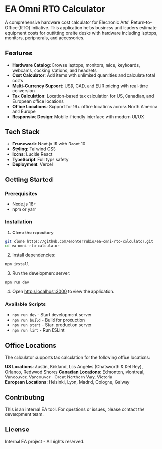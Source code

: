# EA Omni RTO Calculator

A comprehensive hardware cost calculator for Electronic Arts' Return-to-Office (RTO) initiative. This application helps business unit leaders estimate equipment costs for outfitting onsite desks with hardware including laptops, monitors, peripherals, and accessories.

## Features

- **Hardware Catalog**: Browse laptops, monitors, mice, keyboards, webcams, docking stations, and headsets
- **Cost Calculator**: Add items with unlimited quantities and calculate total costs
- **Multi-Currency Support**: USD, CAD, and EUR pricing with real-time conversion
- **Tax Calculation**: Location-based tax calculation for US, Canadian, and European office locations
- **Office Locations**: Support for 16+ office locations across North America and Europe
- **Responsive Design**: Mobile-friendly interface with modern UI/UX

## Tech Stack

- **Framework**: Next.js 15 with React 19
- **Styling**: Tailwind CSS
- **Icons**: Lucide React
- **TypeScript**: Full type safety
- **Deployment**: Vercel

## Getting Started

### Prerequisites

- Node.js 18+ 
- npm or yarn

### Installation

1. Clone the repository:
```bash
git clone https://github.com/emonterrubio/ea-omni-rto-calculator.git
cd ea-omni-rto-calculator
```

2. Install dependencies:
```bash
npm install
```

3. Run the development server:
```bash
npm run dev
```

4. Open [http://localhost:3000](http://localhost:3000) to view the application.

### Available Scripts

- `npm run dev` - Start development server
- `npm run build` - Build for production
- `npm run start` - Start production server
- `npm run lint` - Run ESLint

## Office Locations

The calculator supports tax calculation for the following office locations:

**US Locations**: Austin, Kirkland, Los Angeles (Chatsworth & Del Rey), Orlando, Redwood Shores
**Canadian Locations**: Edmonton, Montreal, Vancouver, Vancouver - Great Northern Way, Victoria  
**European Locations**: Helsinki, Lyon, Madrid, Cologne, Galway

## Contributing

This is an internal EA tool. For questions or issues, please contact the development team.

## License

Internal EA project - All rights reserved.
